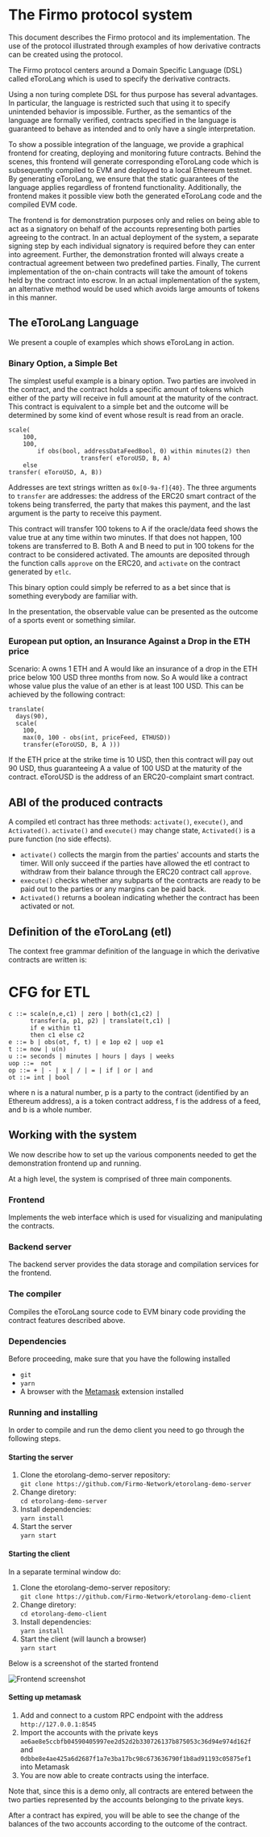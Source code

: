 # The Firmo protocol system

This document describes the Firmo protocol and its implementation. The
use of the protocol illustrated through examples of how derivative
contracts can be created using the protocol.

The Firmo protocol centers around a Domain Specific Language (DSL)
called eToroLang which is used to specify the derivative contracts.

Using a non turing complete DSL for thus purpose has several
advantages. In particular, the language is restricted such that using
it to specify unintended behavior is impossible. Further, as the
semantics of the language are formally verified, contracts specified
in the language is guaranteed to behave as intended and to only have a
single interpretation.

To show a possible integration of the language, we provide a graphical
frontend for creating, deploying and monitoring future
contracts. Behind the scenes, this frontend will generate
corresponding eToroLang code which is subsequently compiled to EVM and
deployed to a local Ethereum testnet. By generating eToroLang, we
ensure that the static guarantees of the language applies regardless
of frontend functionality. Additionally, the frontend makes it
possible view both the generated eToroLang code and the compiled EVM
code.

The frontend is for demonstration purposes only and relies on being
able to act as a signatory on behalf of the accounts representing both
parties agreeing to the contract. In an actual deployment of the
system, a separate signing step by each individual signatory is
required before they can enter into agreement. Further, the
demonstration fronted will always create a contractual agreement
between two predefined parties. Finally, The current implementation of the
on-chain contracts will take the amount of tokens held by the contract
into escrow. In an actual implementation of the system, an alternative
method would be used which avoids large amounts of tokens in this
manner.

## The eToroLang Language
We present a couple of examples which shows eToroLang in action.

### Binary Option, a Simple Bet
The simplest useful example is a binary option. Two parties are
involved in the contract, and the contract holds a specific amount of
tokens which either of the party will receive in full amount at the
maturity of the contract. This contract is equivalent to a simple bet
and the outcome will be determined by some kind of event whose result
is read from an oracle.

    scale(
        100,
        100,
            if obs(bool, addressDataFeedBool, 0) within minutes(2) then
                        transfer( eToroUSD, B, A)
        else
    transfer( eToroUSD, A, B))


Addresses are text strings written as `0x[0-9a-f]{40}`. The three
arguments to `transfer` are addresses: the address of the ERC20
smart contract of the tokens being transferred, the party that makes
this payment, and the last argument is the party to receive this
payment.

This contract will transfer 100 tokens to A if the oracle/data feed
shows the value true at any time within two minutes. If that does not
happen, 100 tokens are transferred to B. Both A and B need to put in
100 tokens for the contract to be considered activated. The amounts
are deposited through the function calls `approve` on the ERC20, and
`activate` on the contract generated by `etlc`.

This binary option could simply be referred to as a bet since that is
something everybody are familiar with.

In the presentation, the observable value can be presented as the
outcome of a sports event or something similar.

### European put option, an Insurance Against a Drop in the ETH price

Scenario: A owns 1 ETH and A would like an insurance of a drop in the
ETH price below 100 USD three months from now. So A would like a
contract whose value plus the value of an ether is at least 100
USD. This can be achieved by the following contract:

    translate(
      days(90),
      scale(
        100,
        max(0, 100 - obs(int, priceFeed, ETHUSD))
        transfer(eToroUSD, B, A )))

If the ETH price at the strike time is 10 USD, then this contract will
pay out 90 USD, thus guaranteeing A a value of 100 USD at the maturity
of the contract. eToroUSD is the address of an ERC20-complaint smart
contract.

## ABI of the produced contracts

A compiled etl contract has three methods: `activate()`, `execute()`,
and `Activated()`. `activate()` and `execute()` may change state,
`Activated()` is a pure function (no side effects).
 * `activate()` collects the margin from the parties' accounts
 and starts the timer. Will only succeed if the parties have allowed
 the etl contract to withdraw from their balance through the ERC20
 contract call `approve`.
 * `execute()` checks whether any subparts of the contracts are ready
 to be paid out to the parties or any margins can be paid back.
 * `Activated()` returns a boolean indicating whether the contract
 has been activated or not.

## Definition of the eToroLang (etl)
The context free grammar definition of the language in which the
derivative contracts are written is:
# CFG for ETL

```
c ::= scale(n,e,c1) | zero | both(c1,c2) |
      transfer(a, p1, p2) | translate(t,c1) |
      if e within t1
      then c1 else c2
e ::= b | obs(ot, f, t) | e 1op e2 | uop e1
t ::= now | u(n)
u ::= seconds | minutes | hours | days | weeks
uop ::=  not
op ::= + | - | x | / | = | if | or | and
ot ::= int | bool
```
where n is a natural number, p is a party to the contract (identified by an Ethereum address), a is a token contract address, f is the address of a feed, and b is a whole number.


## Working with the system
We now describe how to set up the various components needed to get the
demonstration frontend up and running.

At a high level, the system is comprised of three main components.

### Frontend
Implements the web interface which is used for visualizing and
manipulating the contracts.

### Backend server
The backend server provides the data storage and compilation services
for the frontend.

### The compiler
Compiles the eToroLang source code to EVM binary code providing the
contract features described above.

### Dependencies
Before proceeding, make sure that you have the following installed

 * `git`
 * `yarn`
 * A browser with the [Metamask](http://metamask.io) extension installed

### Running and installing
In order to compile and run the demo client you need to go through the
following steps.

#### Starting the server
 1. Clone the etorolang-demo-server repository:  
    `git clone https://github.com/Firmo-Network/etorolang-demo-server`
 1. Change diretory:  
    `cd etorolang-demo-server`
 1. Install dependencies:  
    `yarn install`
 1. Start the server  
    `yarn start`

#### Starting the client
In a separate terminal window do:

 1. Clone the etorolang-demo-server repository:  
    `git clone https://github.com/Firmo-Network/etorolang-demo-client`
 1. Change diretory:  
    `cd etorolang-demo-client`
 1. Install dependencies:  
    `yarn install`
 1. Start the client (will launch a browser)  
    `yarn start`

Below is a screenshot of the started frontend

![Frontend screenshot](https://raw.githubusercontent.com/Firmo-Network/etlc/master/docs/frontend.png?token=AABFWOQJMDDFRAKTDADEXHC432VAC)

#### Setting up metamask

 1. Add and connect to a custom RPC endpoint with the address
    `http://127.0.0.1:8545`
 1. Import the accounts with the private keys  
    `ae6ae8e5ccbfb04590405997ee2d52d2b330726137b875053c36d94e974d162f`
    and  
    `0dbbe8e4ae425a6d2687f1a7e3ba17bc98c673636790f1b8ad91193c05875ef1`
    into Metamask
 1. You are now able to create contracts using the interface.

Note that, since this is a demo only, all contracts are entered
between the two parties represented by the accounts belonging to the
private keys.

After a contract has expired, you will be able to see the change of
the balances of the two accounts according to the outcome of the
contract.
